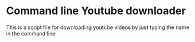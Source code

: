 # Command line Youtube downloader
This is a script file for downloading youtube videos by just typing the name in the command line

